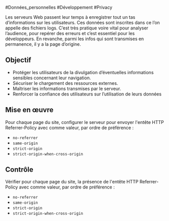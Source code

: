 
#Données_personnelles #Développement #Privacy

Les serveurs Web passent leur temps à enregistrer tout un tas d’informations sur les utilisateurs. Ces données sont inscrites dans ce l’on appelle des fichiers logs. C’est très pratique voire vital pour analyser l’audience, pour repérer des erreurs et c’est essentiel pour les développeurs. En revanche, parmi les infos qui sont transmises en permanence, il y a la page d’origine.

Objectif
--------

*   Protéger les utilisateurs de la divulgation d’éventuelles informations sensibles concernant leur navigation.
*   Sécuriser le chargement des ressources externes.
*   Maîtriser les informations transmises par le serveur.
*   Renforcer la confiance des utilisateurs sur l’utilisation de leurs données

Mise en œuvre
-------------

Pour chaque page du site, configurer le serveur pour envoyer l'entête HTTP Referrer-Policy avec comme valeur, par ordre de préférence :

*   `no-referrer`
*   `same-origin`
*   `strict-origin`
*   `strict-origin-when-cross-origin`

Contrôle
--------

Vérifier pour chaque page du site, la présence de l'entête HTTP Referrer-Policy avec comme valeur, par ordre de préférence :

*   `no-referrer`
*   `same-origin`
*   `strict-origin`
*   `strict-origin-when-cross-origin`
